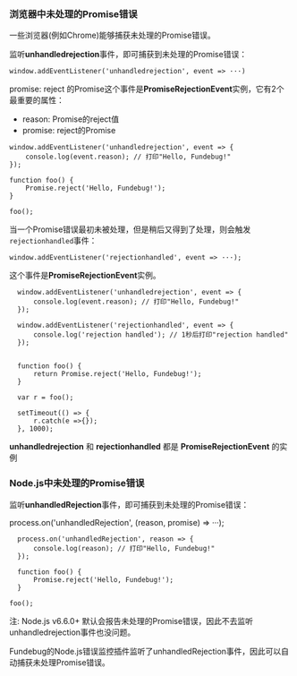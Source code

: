 ### 浏览器中未处理的Promise错误
一些浏览器(例如Chrome)能够捕获未处理的Promise错误。

监听**unhandledrejection**事件，即可捕获到未处理的Promise错误：

```
window.addEventListener('unhandledrejection', event => ···)
```

promise: reject 的Promise这个事件是**PromiseRejectionEvent**实例，它有2个最重要的属性：

- reason: Promise的reject值
- promise: reject的Promise
  
```
window.addEventListener('unhandledrejection', event => {
    console.log(event.reason); // 打印"Hello, Fundebug!"
});
 
function foo() {
    Promise.reject('Hello, Fundebug!');
}
 
foo();
```


当一个Promise错误最初未被处理，但是稍后又得到了处理，则会触发`rejectionhandled`事件：

```
window.addEventListener('rejectionhandled', event => ···);
```

这个事件是**PromiseRejectionEvent**实例。

```
  window.addEventListener('unhandledrejection', event => {
      console.log(event.reason); // 打印"Hello, Fundebug!"
  });
  
  window.addEventListener('rejectionhandled', event => {
      console.log('rejection handled'); // 1秒后打印"rejection handled"
  });
  
  
  function foo() {
      return Promise.reject('Hello, Fundebug!');
  }
  
  var r = foo();
  
  setTimeout(() => {
      r.catch(e =>{});
  }, 1000);
``` 

**unhandledrejection** 和 **rejectionhandled** 都是 **PromiseRejectionEvent** 的实例

### Node.js中未处理的Promise错误

监听**unhandledRejection**事件，即可捕获到未处理的Promise错误：

process.on('unhandledRejection', (reason, promise) => ···);
```
  process.on('unhandledRejection', reason => {
      console.log(reason); // 打印"Hello, Fundebug!"
  });
  
  function foo() {
      Promise.reject('Hello, Fundebug!');
  }
 
foo();
```
注: Node.js v6.6.0+ 默认会报告未处理的Promise错误，因此不去监听unhandledrejection事件也没问题。

Fundebug的Node.js错误监控插件监听了unhandledRejection事件，因此可以自动捕获未处理Promise错误。
